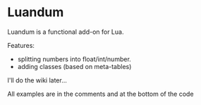 # Luandum

Luandum is a functional add-on for Lua.

Features:
* splitting numbers into float/int/number.
* adding classes (based on meta-tables)

I'll do the wiki later...

All examples are in the comments and at the bottom of the code
